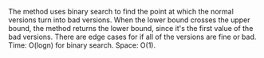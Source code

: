 The method uses binary search to find the point at which the normal versions turn into bad versions. When the lower bound crosses the upper bound, the method returns the lower bound, since it's the first value of the bad versions. There are edge cases for if all of the versions are fine or bad. Time: O(logn) for binary search. Space: O(1).
